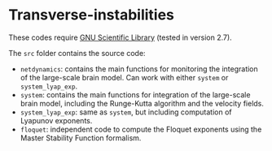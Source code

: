 # Transverse-instabilities

These codes require [GNU Scientific Library](https://www.gnu.org/software/gsl/doc/html/index.html) (tested in version 2.7).

The `src` folder contains the source code:

- `netdynamics`: contains the main functions for monitoring the integration of the large-scale brain model. Can work with either `system` or `system_lyap_exp`.
- `system`: contains the main functions for integration of the large-scale brain model, including the Runge-Kutta algorithm and the velocity fields.
- `system_lyap_exp`: same as `system`, but including computation of Lyapunov exponents.
- `floquet`: independent code to compute the Floquet exponents using the Master Stability Function formalism. 

